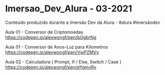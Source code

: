 # Imersao_Dev_Alura  - 03-2021
Conteúdo produzido durante a Imersão Dev da Alura - #alura #imersãodev  


Aula 01 - Conversor de Criptomoedas  
https://codepen.io/alexwongf/pen/bGgbrNg
 
Aula 01 - Conversor de Anos-Luz para Kilometros  
https://codepen.io/alexwongf/pen/VwPZMVy


Aula 02 - Calculadora ( Prompt, If / Else, Switch / Case )
https://codepen.io/alexwongf/pen/eYgmvRy
